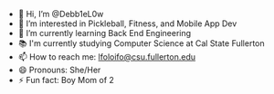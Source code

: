 - 👋 Hi, I’m @Debb1eL0w
- 👀 I’m interested in Pickleball, Fitness, and Mobile App Dev
- 🌱 I’m currently learning Back End Engineering
- 📚 I'm currently studying Computer Science at Cal State Fullerton
- 📫 How to reach me: lfoloifo@csu.fullerton.edu
- 😄 Pronouns: She/Her
- ⚡ Fun fact: Boy Mom of 2

<!---
Debb1eL0w/Debb1eL0w is a ✨ special ✨ repository because its `README.md` (this file) appears on your GitHub profile.
You can click the Preview link to take a look at your changes.
--->
